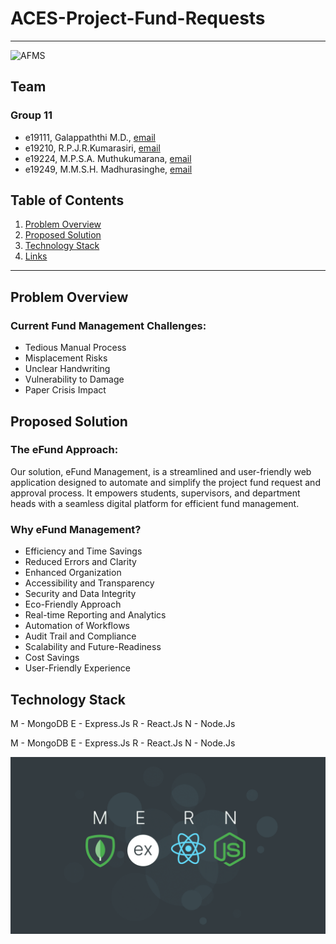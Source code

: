 # ACES-Project-Fund-Requests

---
![AFMS](https://github.com/cepdnaclk/e19-co227-ACES-Project-Fund-Requests/assets/115539818/145cc6a8-d3c8-4573-a567-f78528712074)
## Team
### Group 11
-  e19111, Galappaththi M.D., [email](mailto:e19111@eng.pdn.ac.lk)
-  e19210, R.P.J.R.Kumarasiri, [email](mailto:e19210@eng.pdn.ac.lk)
-  e19224, M.P.S.A. Muthukumarana, [email](mailto:e19224@eng.pdn.ac.lk)
-  e19249, M.M.S.H. Madhurasinghe, [email](mailto:e19249@eng.pdn.ac.lk)

## Table of Contents
1. [Problem Overview](#problem-overview)
2. [Proposed Solution](#proposed-solution)
3. [Technology Stack](#technology-stack)
4. [Links](#links)

---

## Problem Overview

 ### Current Fund Management Challenges:
 
 * Tedious Manual Process
 * Misplacement Risks
 * Unclear Handwriting
 * Vulnerability to Damage
 * Paper Crisis Impact

## Proposed Solution

 ### The eFund Approach:

 Our solution, eFund Management, is a streamlined and user-friendly web application designed to automate and simplify the project fund request and approval process. It empowers students, supervisors, and department heads with a seamless digital platform for efficient fund management.

 ### Why eFund Management?
 * Efficiency and Time Savings
 * Reduced Errors and Clarity
 * Enhanced Organization
 * Accessibility and Transparency
 * Security and Data Integrity
 * Eco-Friendly Approach
 * Real-time Reporting and Analytics
 * Automation of Workflows
 * Audit Trail and Compliance
 * Scalability and Future-Readiness
 * Cost Savings
 * User-Friendly Experience

## Technology Stack

M - MongoDB
E - Express.Js
R - React.Js
N - Node.Js

M - MongoDB
E - Express.Js
R - React.Js
N - Node.Js

![CO227 Project Proposal](https://github.com/cepdnaclk/e19-co227-ACES-Project-Fund-Requests/blob/main/src/assets/images/Top-10-Reasons-To-Choose-MERN-Stack-Development-For-Your-Next-Project_-1280x720px%402x.png)

